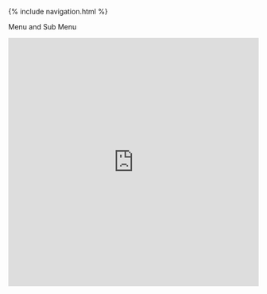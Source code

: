 {% include navigation.html %}

Menu and Sub Menu

<iframe frameborder="0" width="100%" height="500px" src="https://replit.com/@ColinHoward3/menusubMenu?v=1?embed=true"></iframe>
